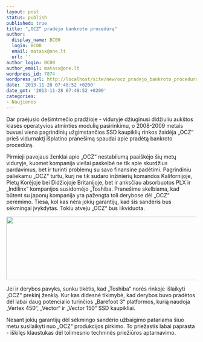 ```yaml
---
layout: post
status: publish
published: true
title: "„OCZ“ pradėjo bankroto procedūrą"
author:
  display_name: BC00
  login: BC00
  email: matasx@one.lt
  url: ''
author_login: BC00
author_email: matasx@one.lt
wordpress_id: 7874
wordpress_url: http://localhost/site/new/ocz_pradejo_bankroto_procedura/
date: '2013-11-28 07:48:52 +0200'
date_gmt: '2013-11-28 07:48:52 +0200'
categories:
- Naujienos
---
```

<p>
	Dar praėjusio de&scaron;imtmečio pradžioje - viduryje džiuginusi didžiuliu auk&scaron;tos klasės operatyvios atminties modulių pasirinkimu, o 2008-2009 metais buvusi viena pagrindinių užgimstančios SSD kaupiklių rinkos žaidėja &bdquo;OCZ&ldquo; prie&scaron; vidurnaktį i&scaron;platino prane&scaron;imą spaudai apie pradėtą bankroto procedūrą.</p>
<p>
	Pirmieji pavojaus ženklai apie &bdquo;OCZ&ldquo; nestabilumą paai&scaron;kėjo &scaron;ių metų viduryje, kuomet kompanija vie&scaron;ai paskelbė ne tik apie skurdžius pardavimus, bet ir turinti problemų su savo finansine padėtimi. Pagrindiniu paliekamu &bdquo;OCZ&ldquo; turtu, kurį ne tik sudaro inžinierių komandos Kalifornijoje, Pietų Korėjoje bei Didžiojoje Britanijoje, bet ir anksčiau absorbuotos PLX ir &bdquo;Indilinx&ldquo; kompanijos susidomėjo &bdquo;Toshiba. Prane&scaron;ime skelbiama, kad būtent su japonų kompanija yra pažengta toli derybose dėl &bdquo;OCZ&ldquo; perėmimo. Tiesa, kol kas nėra jokių garantijų, kad &scaron;is sandėris bus sėkmingai įvykdytas. Tokiu atveju &bdquo;OCZ&ldquo; bus likviduota.</p>
<p>
	<img alt="" src="http://technews.lt/userfiles/New_OCZ_Logo_Vector.jpg" style="width: 520px; height: 168px;" /></p>
<p>
	Jei ir derybos pavyks, sunku tikėtis, kad &bdquo;Toshiba&ldquo; norės rinkoje i&scaron;laikyti &bdquo;OCZ&ldquo; prekinį ženklą. Kur kas didesnė tikimybė, kad derybos buvo pradėtos dėl labai daug potencialio turinčios &bdquo;Barefoot 3&ldquo; platformos, kurią naudoja &bdquo;Vertex 450&ldquo;, &bdquo;Vector&ldquo; ir &bdquo;Vector 150&ldquo; SSD kaupikliai.</p>
<p>
	Nesant jokių garantijų dėl sėkmingo sandėrio užbaigimo patariama &scaron;iuo metu susilaikyti nuo &bdquo;OCZ&ldquo; produkcijos pirkimo. To priežastis labai paprasta - i&scaron;kilęs klaustukas dėl tolimesnio techninės priežiūros aptarnavimo.</p>
